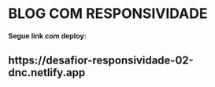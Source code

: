 <h1>BLOG COM RESPONSIVIDADE</h1>

<h4>Segue link com deploy:</h4>

<h2>https://desafior-responsividade-02-dnc.netlify.app</h2>
